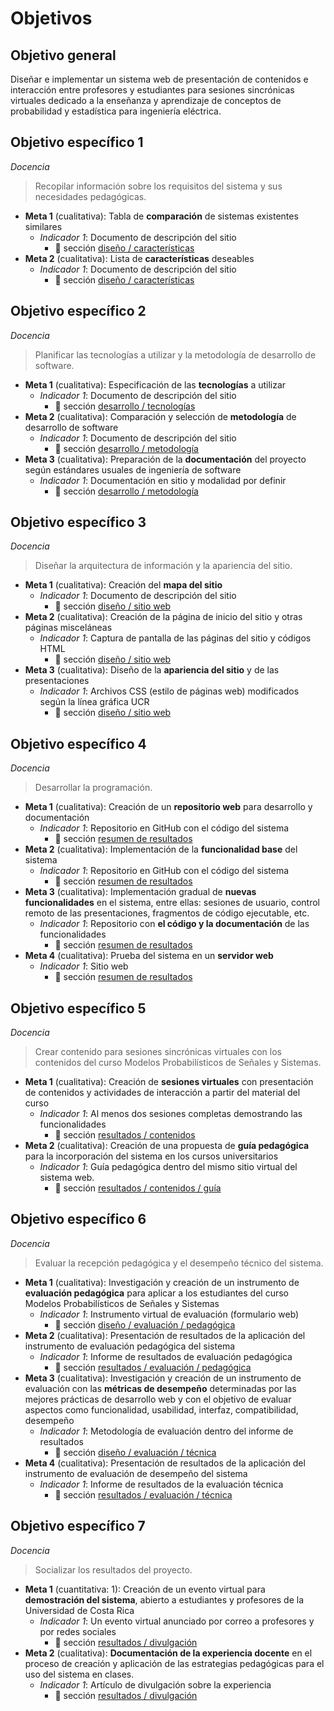 # Objetivos

## Objetivo general

<div class="text-xl">
Diseñar e implementar un sistema web de presentación de contenidos e interacción entre profesores y estudiantes para sesiones sincrónicas virtuales dedicado a la enseñanza y aprendizaje de conceptos de probabilidad y estadística para ingeniería eléctrica.
</div>

## Objetivo específico 1

_Docencia_

> Recopilar información sobre los requisitos del sistema y sus necesidades pedagógicas.

- **Meta 1** (cualitativa): Tabla de **comparación** de sistemas existentes similares
  - _Indicador 1_: Documento de descripción del sitio
    - :page_facing_up: sección [diseño / características](/diseno/caracteristicas.md)
- **Meta 2** (cualitativa): Lista de **características** deseables
  - _Indicador 1_: Documento de descripción del sitio
    - :page_facing_up: sección [diseño / características](/diseno/caracteristicas.md)

## Objetivo específico 2

_Docencia_

> Planificar las tecnologías a utilizar y la metodología de desarrollo de software.

- **Meta 1** (cualitativa): Especificación de las **tecnologías** a utilizar
  - _Indicador 1_: Documento de descripción del sitio
    - :page_facing_up: sección [desarrollo / tecnologías](/desarrollo/tecnologias.md)
- **Meta 2** (cualitativa): Comparación y selección de **metodología** de desarrollo de software
  - _Indicador 1_: Documento de descripción del sitio
    - :page_facing_up: sección [desarrollo / metodología](/desarrollo/metodologia.md)
- **Meta 3** (cualitativa): Preparación de la **documentación** del proyecto según estándares usuales de ingeniería de software
  - _Indicador 1_: Documentación en sitio y modalidad por definir
    - :page_facing_up: sección [desarrollo / metodología](/desarrollo/metodologia.md)

## Objetivo específico 3

_Docencia_

> Diseñar la arquitectura de información y la apariencia del sitio.

- **Meta 1** (cualitativa): Creación del **mapa del sitio**
  - _Indicador 1_: Documento de descripción del sitio
    - :page_facing_up: sección [diseño / sitio web](/diseno/sitio.md)
- **Meta 2** (cualitativa): Creación de la página de inicio del sitio y otras páginas misceláneas
  - _Indicador 1_: Captura de pantalla de las páginas del sitio y códigos HTML
    - :page_facing_up: sección [diseño / sitio web](/desadisenorrollo/sitio.md)
- **Meta 3** (cualitativa): Diseño de la **apariencia del sitio** y de las presentaciones
  - _Indicador 1_: Archivos CSS (estilo de páginas web) modificados según la línea gráfica UCR
    - :page_facing_up: sección [diseño / sitio web](/diseno/sitio.md)

## Objetivo específico 4

_Docencia_

> Desarrollar la programación.

- **Meta 1** (cualitativa): Creación de un **repositorio web** para desarrollo y documentación
  - _Indicador 1_: Repositorio en GitHub con el código del sistema
    - :page_facing_up: sección [resumen de resultados](/resultados/)
- **Meta 2** (cualitativa): Implementación de la **funcionalidad base** del sistema
  - _Indicador 1_: Repositorio en GitHub con el código del sistema
    - :page_facing_up: sección [resumen de resultados](/resultados/)
- **Meta 3** (cualitativa): Implementación gradual de **nuevas funcionalidades** en el sistema, entre ellas: sesiones de usuario, control remoto de las presentaciones, fragmentos de código ejecutable, etc.
  - _Indicador 1_: Repositorio con **el código y la documentación** de las funcionalidades
    - :page_facing_up: sección [resumen de resultados](/resultados/)
- **Meta 4** (cualitativa): Prueba del sistema en un **servidor web**
  - _Indicador 1_: Sitio web
    - :page_facing_up: sección [resumen de resultados](/resultados/)

## Objetivo específico 5

_Docencia_

> Crear contenido para sesiones sincrónicas virtuales con los contenidos del curso Modelos Probabilísticos de Señales y Sistemas.

- **Meta 1** (cualitativa): Creación de **sesiones virtuales** con presentación de contenidos y actividades de interacción a partir del material del curso
  - _Indicador 1_: Al menos dos sesiones completas demostrando las funcionalidades
    - :page_facing_up: sección [resultados / contenidos](/resultados/contenidos/)
- **Meta 2** (cualitativa): Creación de una propuesta de **guía pedagógica** para la incorporación del sistema en los cursos universitarios
  - _Indicador 1_: Guía pedagógica dentro del mismo sitio virtual del sistema web.
    - :page_facing_up: sección [resultados / contenidos / guía](/resultados/contenidos/guia.md)

## Objetivo específico 6

_Docencia_

> Evaluar la recepción pedagógica y el desempeño técnico del sistema.

- **Meta 1** (cualitativa): Investigación y creación de un instrumento de **evaluación pedagógica** para aplicar a los estudiantes del curso Modelos Probabilísticos de Señales y Sistemas
  - _Indicador 1_: Instrumento virtual de evaluación (formulario web)
    - :page_facing_up: sección [diseño / evaluación / pedagógica](/diseno/evaluacion/pedagogica.md)
- **Meta 2** (cualitativa): Presentación de resultados de la aplicación del instrumento de evaluación pedagógica del sistema
  - _Indicador 1_: Informe de resultados de evaluación pedagógica
    - :page_facing_up: sección [resultados / evaluación / pedagógica](/resultados/evaluacion/pedagogica.md)
- **Meta 3** (cualitativa): Investigación y creación de un instrumento de evaluación con las **métricas de desempeño** determinadas por las mejores prácticas de desarrollo web y con el objetivo de evaluar aspectos como funcionalidad, usabilidad, interfaz, compatibilidad, desempeño
  - _Indicador 1_: Metodología de evaluación dentro del informe de resultados
    - :page_facing_up: sección [diseño / evaluación / técnica](/diseno/evaluacion/tecnica.md)
- **Meta 4** (cualitativa): Presentación de resultados de la aplicación del instrumento de evaluación de desempeño del sistema
  - _Indicador 1_: Informe de resultados de la evaluación técnica
    - :page_facing_up: sección [resultados / evaluación / técnica](/resultados/evaluacion/tecnica.md)

## Objetivo específico 7

_Docencia_

> Socializar los resultados del proyecto.

- **Meta 1** (cuantitativa: 1): Creación de un evento virtual para **demostración del sistema**, abierto a estudiantes y profesores de la Universidad de Costa Rica
  - _Indicador 1_: Un evento virtual anunciado por correo a profesores y por redes sociales
    - :page_facing_up: sección [resultados / divulgación](/resultados/divulgacion.md)
- **Meta 2** (cualitativa): **Documentación de la experiencia docente** en el proceso de creación y aplicación de las estrategias pedagógicas para el uso del sistema en clases.
  - _Indicador 1_: Artículo de divulgación sobre la experiencia
    - :page_facing_up: sección [resultados / divulgación](/resultados/divulgacion.md)
